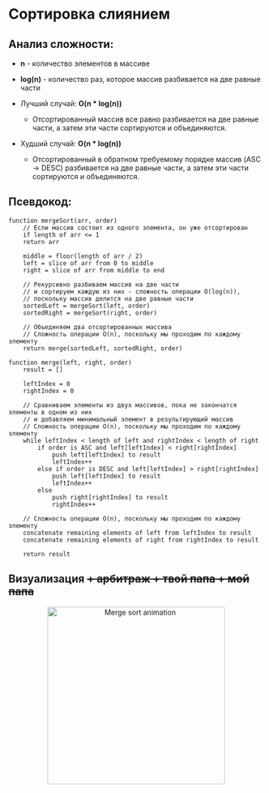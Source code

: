 # Сортировка слиянием
## Анализ сложности:
- **n** - количество элементов в массиве
- **log(n)** - количество раз, которое массив разбивается на две равные части


- Лучший случай: **O(n * log(n))**
    - Отсортированный массив все равно разбивается на две равные части, а затем эти части сортируются и объединяются.
- Худший случай: **O(n * log(n))**
    - Отсортированный в обратном требуемому порядке массив (ASC -> DESC) разбивается на две равные части, а затем эти части сортируются и объединяются.

## Псевдокод:

```
function mergeSort(arr, order)
	// Если массив состоит из одного элемента, он уже отсортирован
	if length of arr <= 1
	return arr

    middle = floor(length of arr / 2)
    left = slice of arr from 0 to middle
    right = slice of arr from middle to end

	// Рекурсивно разбиваем массив на две части
	// и сортируем каждую из них - сложность операции O(log(n)),
	// поскольку массив делится на две равные части
    sortedLeft = mergeSort(left, order)
    sortedRight = mergeSort(right, order)

	// Объединяем два отсортированных массива
	// Сложность операции O(n), поскольку мы проходим по каждому элементу
    return merge(sortedLeft, sortedRight, order)

function merge(left, right, order)
	result = []
	
	leftIndex = 0
	rightIndex = 0

	// Сравниваем элементы из двух массивов, пока не закончатся элементы в одном из них
	// и добавляем минимальный элемент в результирующий массив
	// Сложность операции O(n), поскольку мы проходим по каждому элементу
    while leftIndex < length of left and rightIndex < length of right
        if order is ASC and left[leftIndex] < right[rightIndex]
            push left[leftIndex] to result
            leftIndex++
        else if order is DESC and left[leftIndex] > right[rightIndex]
            push left[leftIndex] to result
            leftIndex++
        else
            push right[rightIndex] to result
            rightIndex++

	// Сложность операции O(n), поскольку мы проходим по каждому элементу
    concatenate remaining elements of left from leftIndex to result
    concatenate remaining elements of right from rightIndex to result

    return result
```
## Визуализация <strike> + арбитраж + твой папа + мой папа</strike>
<div style="text-align: center">
<img alt="Merge sort animation" src="https://upload.wikimedia.org/wikipedia/commons/c/cc/Merge-sort-example-300px.gif" width="350"/>
</div>
